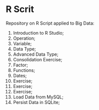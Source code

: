 # R Scrit
Repository on R Script applied to Big Data:
1. Introduction to R Studio;
2. Operation;
3. Variable;
4. Data Type;
5. Advanced Data Type;
6. Consolidation Exercise;
7. Factor;
8. Functions;
9. Dates;
10. Exercise;
11. Exercise;
12. Exercise;
13. Load Data from MySQL;
14. Persist Data in SQLite;
